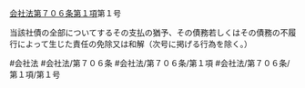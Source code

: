 [会社法第７０６条第１項](会社法＿＿＿＿第７０６条第１項)第１号

当該社債の全部についてするその支払の猶予、その債務若しくはその債務の不履行によって生じた責任の免除又は和解（次号に掲げる行為を除く。）


#会社法
#会社法/第７０６条
#会社法/第７０６条/第１項
#会社法/第７０６条/第１項/第１号
